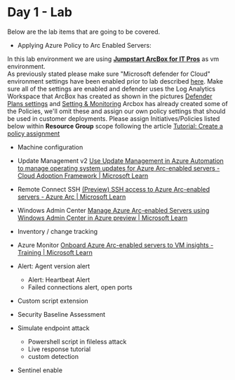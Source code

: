 # Day 1 - Lab

Below are the lab items that are going to be covered.

- Applying Azure Policy to Arc Enabled Servers:

 In this lab environment we are using [**Jumpstart ArcBox for IT Pros**](https://azurearcjumpstart.io/azure_jumpstart_arcbox/itpro) as vm environment.  
 As previously stated please make sure "Microsoft defender for Cloud" environment settings have been enabled prior to lab described [here](https://learn.microsoft.com/en-us/azure/defender-for-cloud/enable-enhanced-security). Make sure all of the settings are enabled and defender uses the Log Analytics Workspace that ArcBox has created as shown in the pictures
[Defender Plans settings](/Day1/pics/defender1.jpg) and [Setting & Monitoring](/Day1/pics/defender2.jpg)
Arcbox has already created some of the Policies, we'll omit these and assign our own policy settings that should be used in customer deployments.
Please assign Initiatives/Policies listed below within **Resource Group** scope following the article [Tutorial: Create a policy assignment](https://learn.microsoft.com/en-us/azure/azure-arc/servers/learn/tutorial-assign-policy-portal#create-a-policy-assignment)


- Machine configuration
- Update Management v2 [Use Update Management in Azure Automation to manage operating system updates for Azure Arc-enabled servers - Cloud Adoption Framework | Microsoft Learn](https://learn.microsoft.com/en-us/azure/cloud-adoption-framework/manage/hybrid/server/best-practices/arc-update-management)
- Remote  Connect SSH [(Preview) SSH access to Azure Arc-enabled servers - Azure Arc | Microsoft Learn](https://learn.microsoft.com/en-us/azure/azure-arc/servers/ssh-arc-overview?tabs=azure-cli)
- Windows Admin Center [Manage Azure Arc-enabled Servers using Windows Admin Center in Azure preview | Microsoft Learn](https://learn.microsoft.com/en-us/windows-server/manage/windows-admin-center/azure/manage-arc-hybrid-machines)
- Inventory / change tracking
- Azure Monitor [Onboard Azure Arc-enabled servers to VM insights - Training | Microsoft Learn](https://learn.microsoft.com/en-us/training/modules/monitor-azure-arc-enabled-servers/3-onboard-azure-arc-enabled-servers-to-vm-insights)
- Alert: Agent version alert
  - Alert: Heartbeat Alert
  - Failed connections alert, open ports
- Custom script extension

- Security Baseline Assessment
- Simulate endpoint attack
  - Powershell script in fileless attack
  - Live response tutorial
  - custom detection
- Sentinel enable
